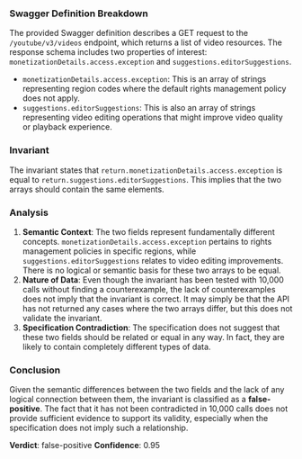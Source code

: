 ### Swagger Definition Breakdown
The provided Swagger definition describes a GET request to the `/youtube/v3/videos` endpoint, which returns a list of video resources. The response schema includes two properties of interest: `monetizationDetails.access.exception` and `suggestions.editorSuggestions`. 

- `monetizationDetails.access.exception`: This is an array of strings representing region codes where the default rights management policy does not apply.
- `suggestions.editorSuggestions`: This is also an array of strings representing video editing operations that might improve video quality or playback experience.

### Invariant
The invariant states that `return.monetizationDetails.access.exception` is equal to `return.suggestions.editorSuggestions`. This implies that the two arrays should contain the same elements.

### Analysis
1. **Semantic Context**: The two fields represent fundamentally different concepts. `monetizationDetails.access.exception` pertains to rights management policies in specific regions, while `suggestions.editorSuggestions` relates to video editing improvements. There is no logical or semantic basis for these two arrays to be equal.
2. **Nature of Data**: Even though the invariant has been tested with 10,000 calls without finding a counterexample, the lack of counterexamples does not imply that the invariant is correct. It may simply be that the API has not returned any cases where the two arrays differ, but this does not validate the invariant.
3. **Specification Contradiction**: The specification does not suggest that these two fields should be related or equal in any way. In fact, they are likely to contain completely different types of data.

### Conclusion
Given the semantic differences between the two fields and the lack of any logical connection between them, the invariant is classified as a **false-positive**. The fact that it has not been contradicted in 10,000 calls does not provide sufficient evidence to support its validity, especially when the specification does not imply such a relationship. 

**Verdict**: false-positive
**Confidence**: 0.95
